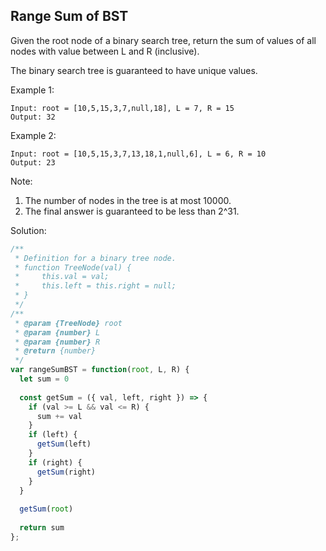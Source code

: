 ## Range Sum of BST

Given the root node of a binary search tree, return the sum of values of all nodes with value between L and R (inclusive).

The binary search tree is guaranteed to have unique values.

Example 1:

```
Input: root = [10,5,15,3,7,null,18], L = 7, R = 15
Output: 32
```

Example 2:

```
Input: root = [10,5,15,3,7,13,18,1,null,6], L = 6, R = 10
Output: 23
```

Note:

1. The number of nodes in the tree is at most 10000.
2. The final answer is guaranteed to be less than 2^31.

Solution: 

```javascript
/**
 * Definition for a binary tree node.
 * function TreeNode(val) {
 *     this.val = val;
 *     this.left = this.right = null;
 * }
 */
/**
 * @param {TreeNode} root
 * @param {number} L
 * @param {number} R
 * @return {number}
 */
var rangeSumBST = function(root, L, R) {
  let sum = 0
  
  const getSum = ({ val, left, right }) => {
    if (val >= L && val <= R) {
      sum += val
    }
    if (left) {
      getSum(left)
    }
    if (right) {
      getSum(right)
    }
  }
  
  getSum(root)
  
  return sum
};
```
